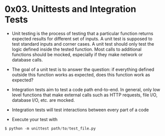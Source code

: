 # 0x03. Unittests and Integration Tests

* Unit testing is the process of testing that a particular function returns expected results for different set of inputs. 
A unit test is supposed to test standard inputs and corner cases. A unit test should only test the logic defined inside the tested function. 
Most calls to additional functions should be mocked, especially if they make network or database calls.

* The goal of a unit test is to answer the question: if everything defined outside this function works as expected, does this function work as expected?

* Integration tests aim to test a code path end-to-end. In general, only low level functions that make 
external calls such as HTTP requests, file I/O, database I/O, etc. are mocked.

* Integration tests will test interactions between every part of a code

* Execute your test with 
```python
$ python -m unittest path/to/test_file.py
```
